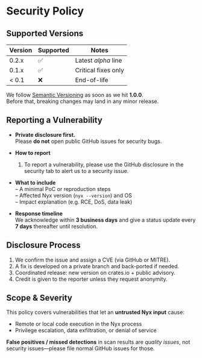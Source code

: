 # Security Policy

## Supported Versions

| Version | Supported | Notes                |
|---------|-----------|----------------------|
| 0.2.x   | ✅        | Latest *alpha* line  |
| 0.1.x   | ✅        | Critical fixes only  |
| < 0.1   | ❌        | End-of-life          |

We follow [Semantic Versioning] as soon as we hit **1.0.0**.  
Before that, breaking changes may land in any minor release.

## Reporting a Vulnerability

* **Private disclosure first.**  
  Please **do not** open public GitHub issues for security bugs.

* **How to report**  
  1. To report a vulnerability, please use the GitHub disclosure in the security tab to alert us to a security issue.

* **What to include**  
  – A minimal PoC or reproduction steps  
  – Affected Nyx version (`nyx --version`) and OS  
  – Impact explanation (e.g. RCE, DoS, data leak)

* **Response timeline**  
  We acknowledge within **3 business days** and give a status update every **7 days** thereafter until resolution.

## Disclosure Process

1. We confirm the issue and assign a CVE (via GitHub or MITRE).  
2. A fix is developed on a private branch and back-ported if needed.  
3. Coordinated release: new version on crates.io + public advisory.  
4. Credit is given to the reporter unless they request anonymity.

## Scope & Severity

This policy covers vulnerabilities that let an **untrusted Nyx input** cause:

* Remote or local code execution in the Nyx process
* Privilege escalation, data exfiltration, or denial of service

**False positives / missed detections** in scan results are *quality issues*, not security issues—please file normal GitHub issues for those.

[Semantic Versioning]: https://semver.org
